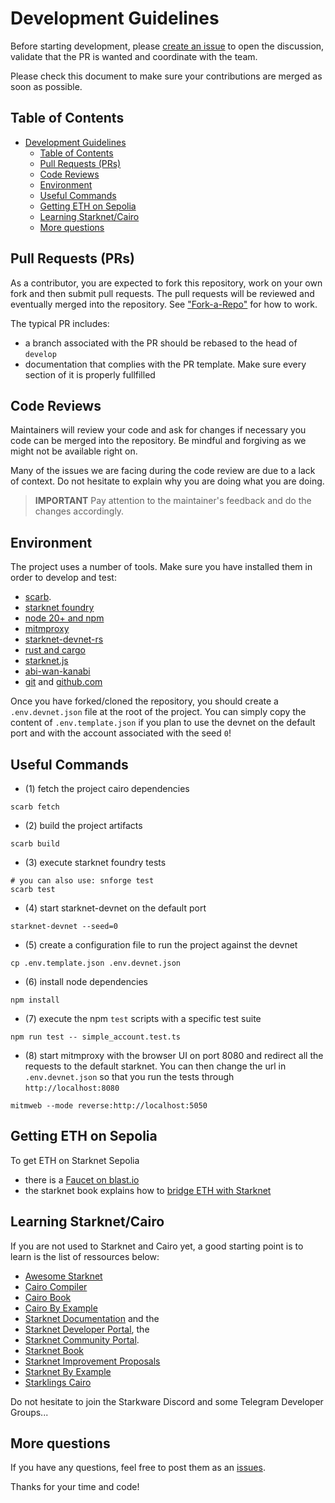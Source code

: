 # Development Guidelines

Before starting development, please [create an issue](https://github.com/0xknwn/starknet-modular-account/issues/new/choose) to open the discussion, validate
that the PR is wanted and coordinate with the team.

Please check this document to make sure your contributions are merged as soon as
possible.

## Table of Contents

- [Development Guidelines](#development-guidelines)
  - [Table of Contents](#table-of-contents)
  - [Pull Requests (PRs)](#pull-requests-prs)
  - [Code Reviews](#code-reviews)
  - [Environment](#environment)
  - [Useful Commands](#useful-commands)
  - [Getting ETH on Sepolia](#getting-eth-on-sepolia)
  - [Learning Starknet/Cairo](#learning-starknetcairo)
  - [More questions](#more-questions)

## Pull Requests (PRs)

As a contributor, you are expected to fork this repository, work on your own
fork and then submit pull requests. The pull requests will be reviewed and
eventually merged into the repository. See
["Fork-a-Repo"](https://help.github.com/articles/fork-a-repo/) for how to
work.

The typical PR includes:

- a branch associated with the PR should be rebased to the head of `develop`
- documentation that complies with the PR template. Make sure every section of
  it is properly fullfilled

## Code Reviews

Maintainers will review your code and ask for changes if necessary you code can
be merged into the repository. Be mindful and forgiving as we might not be
available right on.

Many of the issues we are facing during the code review are due to a lack of
context. Do not hesitate to explain why you are doing what you are doing.

> **IMPORTANT** Pay attention to the maintainer's feedback and do the changes
> accordingly.

## Environment

The project uses a number of tools. Make sure you have installed them in order
to develop and test:

- [scarb](https://docs.swmansion.com/scarb/).
- [starknet foundry](https://foundry-rs.github.io/starknet-foundry/)
- [node 20+ and npm](https://nodejs.org/en)
- [mitmproxy](https://mitmproxy.org/)
- [starknet-devnet-rs](https://github.com/0xSpaceShard/starknet-devnet-rs)
- [rust and cargo](https://www.rust-lang.org/)
- [starknet.js](https://github.com/starknet-io/starknet.js)
- [abi-wan-kanabi](https://github.com/keep-starknet-strange/abi-wan-kanabi)
- [git](https://git-scm.com/) and [github.com](https://github.com)

Once you have forked/cloned the repository, you should create a
`.env.devnet.json` file at the root of the project. You can simply copy the
content of `.env.template.json` if you plan to use the devnet on the default
port and with the account associated with the seed `0`!

## Useful Commands

- (1) fetch the project cairo dependencies

```shell
scarb fetch
```

- (2) build the project artifacts

```shell
scarb build
```

- (3) execute starknet foundry tests

```shell
# you can also use: snforge test
scarb test
```

- (4) start starknet-devnet on the default port 

```shell
starknet-devnet --seed=0
```

- (5) create a configuration file to run the project against the devnet

```shell
cp .env.template.json .env.devnet.json
```

- (6) install node dependencies

```shell
npm install
```

- (7) execute the npm `test` scripts with a specific test suite

```shell
npm run test -- simple_account.test.ts
```

- (8) start mitmproxy with the browser UI on port 8080 and redirect all the
  requests to the default starknet. You can then change the url in
  `.env.devnet.json` so that you run the tests through `http://localhost:8080` 

```shell
mitmweb --mode reverse:http://localhost:5050
```

## Getting ETH on Sepolia

To get ETH on Starknet Sepolia
- there is a [Faucet on blast.io](https://blastapi.io/faucets/starknet-sepolia-eth)
- the starknet book explains how to
  [bridge ETH with Starknet](https://book.starknet.io/ch02-05-01-start-with-sepolia.html)

## Learning Starknet/Cairo

If you are not used to Starknet and Cairo yet, a good starting point is to learn
is the list of ressources below:

- [Awesome Starknet](https://github.com/keep-starknet-strange/awesome-starknet)
- [Cairo Compiler](https://github.com/starkware-libs/cairo)
- [Cairo Book](https://book.cairo-lang.org/)
- [Cairo By Example](https://cairo-by-example.com/)
- [Starknet Documentation](https://docs.starknet.io/documentation/) and the
- [Starknet Developer Portal](https://www.starknet.io/en/developers), the
- [Starknet Community Portal](https://community.starknet.io/).
- [Starknet Book](https://book.starknet.io/)
- [Starknet Improvement Proposals](https://github.com/starknet-io/SNIPs)
- [Starknet By Example](https://github.com/NethermindEth/StarknetByExample)
- [Starklings Cairo](https://github.com/shramee/starklings-cairo1.git)

Do not hesitate to join the Starkware Discord and some Telegram Developer
Groups...

## More questions

If you have any questions, feel free to post them as an
[issues](https://github.com/0xknwn/starknet-modular-account/issues).

Thanks for your time and code!
